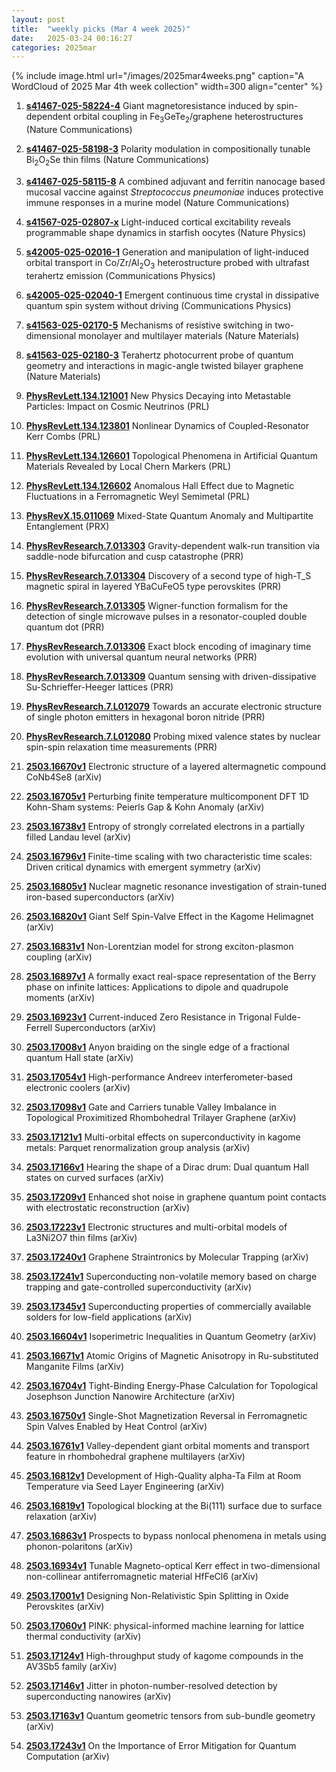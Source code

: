 ```yaml
---
layout: post
title:  "weekly picks (Mar 4 week 2025)"
date:   2025-03-24 00:16:27
categories: 2025mar
---
```


{% include image.html url="/images/2025mar4weeks.png" caption="A WordCloud of 2025 Mar 4th week collection" width=300 align="center" %}




1. **[s41467-025-58224-4](https://www.nature.com/articles/s41467-025-58224-4)** Giant magnetoresistance induced by spin-dependent orbital coupling in Fe<sub>3</sub>GeTe<sub>2</sub>/graphene heterostructures (Nature Communications)

1. **[s41467-025-58198-3](https://www.nature.com/articles/s41467-025-58198-3)** Polarity modulation in compositionally tunable Bi<sub>2</sub>O<sub>2</sub>Se thin films (Nature Communications)

1. **[s41467-025-58115-8](https://www.nature.com/articles/s41467-025-58115-8)** A combined adjuvant and ferritin nanocage based mucosal vaccine against <i>Streptococcus pneumoniae</i> induces protective immune responses in a murine model (Nature Communications)

1. **[s41567-025-02807-x](https://www.nature.com/articles/s41567-025-02807-x)** Light-induced cortical excitability reveals programmable shape dynamics in starfish oocytes (Nature Physics)

1. **[s42005-025-02016-1](https://www.nature.com/articles/s42005-025-02016-1)** Generation and manipulation of light-induced orbital transport in Co/Zr/Al<sub>2</sub>O<sub>3</sub> heterostructure probed with ultrafast terahertz emission (Communications Physics)

1. **[s42005-025-02040-1](https://www.nature.com/articles/s42005-025-02040-1)** Emergent continuous time crystal in dissipative quantum spin system without driving (Communications Physics)

1. **[s41563-025-02170-5](https://www.nature.com/articles/s41563-025-02170-5)** Mechanisms of resistive switching in two-dimensional monolayer and multilayer materials (Nature Materials)

1. **[s41563-025-02180-3](https://www.nature.com/articles/s41563-025-02180-3)** Terahertz photocurrent probe of quantum geometry and interactions in magic-angle twisted bilayer graphene (Nature Materials)






1. **[PhysRevLett.134.121001](http://link.aps.org/doi/10.1103/PhysRevLett.134.121001)** New Physics Decaying into Metastable Particles: Impact on Cosmic Neutrinos (PRL)

1. **[PhysRevLett.134.123801](http://link.aps.org/doi/10.1103/PhysRevLett.134.123801)** Nonlinear Dynamics of Coupled-Resonator Kerr Combs (PRL)

1. **[PhysRevLett.134.126601](http://link.aps.org/doi/10.1103/PhysRevLett.134.126601)** Topological Phenomena in Artificial Quantum Materials Revealed by Local Chern Markers (PRL)

1. **[PhysRevLett.134.126602](http://link.aps.org/doi/10.1103/PhysRevLett.134.126602)** Anomalous Hall Effect due to Magnetic Fluctuations in a Ferromagnetic Weyl Semimetal (PRL)

1. **[PhysRevX.15.011069](http://link.aps.org/doi/10.1103/PhysRevX.15.011069)** Mixed-State Quantum Anomaly and Multipartite Entanglement (PRX)

1. **[PhysRevResearch.7.013303](http://link.aps.org/doi/10.1103/PhysRevResearch.7.013303)** Gravity-dependent walk-run transition via saddle-node bifurcation and cusp catastrophe (PRR)

1. **[PhysRevResearch.7.013304](http://link.aps.org/doi/10.1103/PhysRevResearch.7.013304)** Discovery of a second type of high-T_S magnetic spiral in layered YBaCuFeO5 type perovskites (PRR)

1. **[PhysRevResearch.7.013305](http://link.aps.org/doi/10.1103/PhysRevResearch.7.013305)** Wigner-function formalism for the detection of single microwave pulses in a resonator-coupled double quantum dot (PRR)

1. **[PhysRevResearch.7.013306](http://link.aps.org/doi/10.1103/PhysRevResearch.7.013306)** Exact block encoding of imaginary time evolution with universal quantum neural networks (PRR)

1. **[PhysRevResearch.7.013309](http://link.aps.org/doi/10.1103/PhysRevResearch.7.013309)** Quantum sensing with driven-dissipative Su-Schrieffer-Heeger lattices (PRR)

1. **[PhysRevResearch.7.L012079](http://link.aps.org/doi/10.1103/PhysRevResearch.7.L012079)** Towards an accurate electronic structure of single photon emitters in hexagonal boron nitride (PRR)

1. **[PhysRevResearch.7.L012080](http://link.aps.org/doi/10.1103/PhysRevResearch.7.L012080)** Probing mixed valence states by nuclear spin-spin relaxation time measurements (PRR)







1. **[2503.16670v1](https://arxiv.org/abs/2503.16670)** Electronic structure of a layered altermagnetic compound CoNb4Se8 (arXiv)

1. **[2503.16705v1](https://arxiv.org/abs/2503.16705)** Perturbing finite temperature multicomponent DFT 1D Kohn-Sham systems: Peierls Gap & Kohn Anomaly (arXiv)

1. **[2503.16738v1](https://arxiv.org/abs/2503.16738)** Entropy of strongly correlated electrons in a partially filled Landau level (arXiv)

1. **[2503.16796v1](https://arxiv.org/abs/2503.16796)** Finite-time scaling with two characteristic time scales: Driven critical dynamics with emergent symmetry (arXiv)

1. **[2503.16805v1](https://arxiv.org/abs/2503.16805)** Nuclear magnetic resonance investigation of strain-tuned iron-based superconductors (arXiv)

1. **[2503.16820v1](https://arxiv.org/abs/2503.16820)** Giant Self Spin-Valve Effect in the Kagome Helimagnet (arXiv)

1. **[2503.16831v1](https://arxiv.org/abs/2503.16831)** Non-Lorentzian model for strong exciton-plasmon coupling (arXiv)

1. **[2503.16897v1](https://arxiv.org/abs/2503.16897)** A formally exact real-space representation of the Berry phase on infinite lattices: Applications to dipole and quadrupole moments (arXiv)

1. **[2503.16923v1](https://arxiv.org/abs/2503.16923)** Current-induced Zero Resistance in Trigonal Fulde-Ferrell Superconductors (arXiv)

1. **[2503.17008v1](https://arxiv.org/abs/2503.17008)** Anyon braiding on the single edge of a fractional quantum Hall state (arXiv)

1. **[2503.17054v1](https://arxiv.org/abs/2503.17054)** High-performance Andreev interferometer-based electronic coolers (arXiv)

1. **[2503.17098v1](https://arxiv.org/abs/2503.17098)** Gate and Carriers tunable Valley Imbalance in Topological Proximitized Rhombohedral Trilayer Graphene (arXiv)

1. **[2503.17121v1](https://arxiv.org/abs/2503.17121)** Multi-orbital effects on superconductivity in kagome metals: Parquet renormalization group analysis (arXiv)

1. **[2503.17166v1](https://arxiv.org/abs/2503.17166)** Hearing the shape of a Dirac drum: Dual quantum Hall states on curved surfaces (arXiv)

1. **[2503.17209v1](https://arxiv.org/abs/2503.17209)** Enhanced shot noise in graphene quantum point contacts with electrostatic reconstruction (arXiv)

1. **[2503.17223v1](https://arxiv.org/abs/2503.17223)** Electronic structures and multi-orbital models of La3Ni2O7 thin films (arXiv)

1. **[2503.17240v1](https://arxiv.org/abs/2503.17240)** Graphene Straintronics by Molecular Trapping (arXiv)

1. **[2503.17241v1](https://arxiv.org/abs/2503.17241)** Superconducting non-volatile memory based on charge trapping and gate-controlled superconductivity (arXiv)

1. **[2503.17345v1](https://arxiv.org/abs/2503.17345)** Superconducting properties of commercially available solders for low-field applications (arXiv)

1. **[2503.16604v1](https://arxiv.org/abs/2503.16604)** Isoperimetric Inequalities in Quantum Geometry (arXiv)

1. **[2503.16671v1](https://arxiv.org/abs/2503.16671)** Atomic Origins of Magnetic Anisotropy in Ru-substituted Manganite Films (arXiv)

1. **[2503.16704v1](https://arxiv.org/abs/2503.16704)** Tight-Binding Energy-Phase Calculation for Topological Josephson Junction Nanowire Architecture (arXiv)

1. **[2503.16750v1](https://arxiv.org/abs/2503.16750)** Single-Shot Magnetization Reversal in Ferromagnetic Spin Valves Enabled by Heat Control (arXiv)

1. **[2503.16761v1](https://arxiv.org/abs/2503.16761)** Valley-dependent giant orbital moments and transport feature in rhombohedral graphene multilayers (arXiv)

1. **[2503.16812v1](https://arxiv.org/abs/2503.16812)** Development of High-Quality alpha-Ta Film at Room Temperature via Seed Layer Engineering (arXiv)

1. **[2503.16819v1](https://arxiv.org/abs/2503.16819)** Topological blocking at the Bi(111) surface due to surface relaxation (arXiv)

1. **[2503.16863v1](https://arxiv.org/abs/2503.16863)** Prospects to bypass nonlocal phenomena in metals using phonon-polaritons (arXiv)

1. **[2503.16934v1](https://arxiv.org/abs/2503.16934)** Tunable Magneto-optical Kerr effect in two-dimensional non-collinear antiferromagnetic material HfFeCl6 (arXiv)

1. **[2503.17001v1](https://arxiv.org/abs/2503.17001)** Designing Non-Relativistic Spin Splitting in Oxide Perovskites (arXiv)

1. **[2503.17060v1](https://arxiv.org/abs/2503.17060)** PINK: physical-informed machine learning for lattice thermal conductivity (arXiv)

1. **[2503.17124v1](https://arxiv.org/abs/2503.17124)** High-throughput study of kagome compounds in the AV3Sb5 family (arXiv)

1. **[2503.17146v1](https://arxiv.org/abs/2503.17146)** Jitter in photon-number-resolved detection by superconducting nanowires (arXiv)

1. **[2503.17163v1](https://arxiv.org/abs/2503.17163)** Quantum geometric tensors from sub-bundle geometry (arXiv)

1. **[2503.17243v1](https://arxiv.org/abs/2503.17243)** On the Importance of Error Mitigation for Quantum Computation (arXiv)



